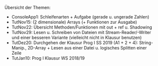 Übersicht der Themen:

- ConsoleApp1: Schleifenarten + Aufgabe (gerade u. ungerade Zahlen)
- TutNov15: (2 dimensionale) Arrays (+ Funktionen zur Ausgabe)
- TutNov22: Übersicht Methoden/Funktionen mit out + ref u. Shadowing
- TutNov29: Lesen u. Schreiben von Dateien mit Stream-Reader/-Writer und einer besseren Variante (vielleicht nicht in Klausur benutzen)
- TutDez20: Durchgehen der Klausur Prog I SS 2019 (A1 + 2 + 4): String-Manip., 2D-Array + Lesen aus einer Datei u. logisches Splitten einer Zeile
- TutJan10: Prog I Klausur WS 2018/19
